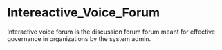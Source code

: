Intereactive_Voice_Forum
========================

Interactive voice forum is the discussion forum forum meant for effective governance in organizations by the system admin.
